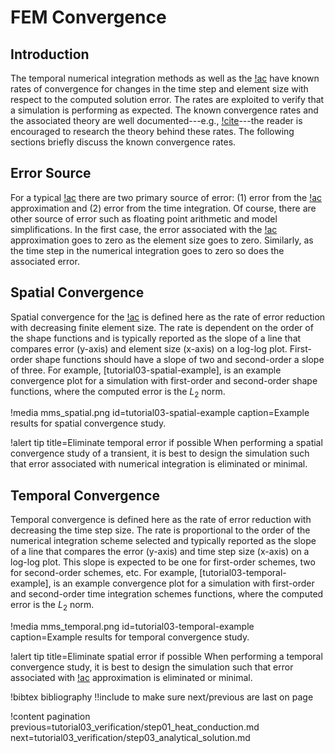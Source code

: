 # FEM Convergence

## Introduction

The temporal numerical integration methods as well as the [!ac](FEM) have known rates of
convergence for changes in the time step and element size with respect to the computed solution
error. The rates are exploited to verify that a simulation is performing as expected. The known
convergence rates and the associated theory are well documented---e.g., [!cite](fish2007first)---the
reader is encouraged to research the theory behind these rates. The following sections briefly
discuss the known convergence rates.

## Error Source

For a typical [!ac](FEM) there are two primary source of error: (1) error from the [!ac](FEM)
approximation and (2) error from the time integration. Of course, there are other source of
error such as floating point arithmetic and model simplifications. In the first case, the error
associated with the [!ac](FEM) approximation goes to zero as the element size goes to zero. Similarly,
as the time step in the numerical integration goes to zero so does the associated error.

## Spatial Convergence

Spatial convergence for the [!ac](FEM) is defined here as the rate of error reduction with decreasing
finite element size. The rate is dependent on the order of the shape functions and is typically
reported as the slope of a line that compares error (y-axis) and element size (x-axis) on a
log-log plot. First-order shape functions should have a slope of two and second-order a slope of
three. For example, [tutorial03-spatial-example], is an example convergence plot for a
simulation with first-order and second-order shape functions, where the computed error is the
$L_2$ norm.

!media mms_spatial.png id=tutorial03-spatial-example caption=Example results for spatial convergence study.

!alert tip title=Eliminate temporal error if possible
When performing a spatial convergence study of a transient, it is best to design the simulation such
that error associated with numerical integration is eliminated or minimal.

## Temporal Convergence

Temporal convergence is defined here as the rate of error reduction with decreasing the time step
size. The rate is proportional to the order of the numerical integration scheme selected and
typically reported as the slope of a line that compares the error (y-axis) and time step size
(x-axis) on a log-log plot. This slope is expected to be one for first-order schemes, two for
second-order schemes, etc. For example, [tutorial03-temporal-example], is an example convergence plot
for a simulation with first-order and second-order time integration schemes functions, where the
computed error is the $L_2$ norm.

!media mms_temporal.png id=tutorial03-temporal-example caption=Example results for temporal convergence study.

!alert tip title=Eliminate spatial error if possible
When performing a temporal convergence study, it is best to design the simulation such
that error associated with [!ac](FEM) approximation is eliminated or minimal.


!bibtex bibliography !!include to make sure next/previous are last on page

!content pagination previous=tutorial03_verification/step01_heat_conduction.md
                    next=tutorial03_verification/step03_analytical_solution.md
